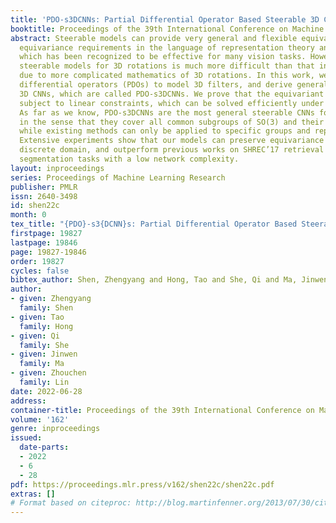 ```yaml
---
title: 'PDO-s3DCNNs: Partial Differential Operator Based Steerable 3D CNNs'
booktitle: Proceedings of the 39th International Conference on Machine Learning
abstract: Steerable models can provide very general and flexible equivariance by formulating
  equivariance requirements in the language of representation theory and feature fields,
  which has been recognized to be effective for many vision tasks. However, deriving
  steerable models for 3D rotations is much more difficult than that in the 2D case,
  due to more complicated mathematics of 3D rotations. In this work, we employ partial
  differential operators (PDOs) to model 3D filters, and derive general steerable
  3D CNNs, which are called PDO-s3DCNNs. We prove that the equivariant filters are
  subject to linear constraints, which can be solved efficiently under various conditions.
  As far as we know, PDO-s3DCNNs are the most general steerable CNNs for 3D rotations,
  in the sense that they cover all common subgroups of SO(3) and their representations,
  while existing methods can only be applied to specific groups and representations.
  Extensive experiments show that our models can preserve equivariance well in the
  discrete domain, and outperform previous works on SHREC’17 retrieval and ISBI 2012
  segmentation tasks with a low network complexity.
layout: inproceedings
series: Proceedings of Machine Learning Research
publisher: PMLR
issn: 2640-3498
id: shen22c
month: 0
tex_title: "{PDO}-s3{DCNN}s: Partial Differential Operator Based Steerable 3{D} {CNN}s"
firstpage: 19827
lastpage: 19846
page: 19827-19846
order: 19827
cycles: false
bibtex_author: Shen, Zhengyang and Hong, Tao and She, Qi and Ma, Jinwen and Lin, Zhouchen
author:
- given: Zhengyang
  family: Shen
- given: Tao
  family: Hong
- given: Qi
  family: She
- given: Jinwen
  family: Ma
- given: Zhouchen
  family: Lin
date: 2022-06-28
address:
container-title: Proceedings of the 39th International Conference on Machine Learning
volume: '162'
genre: inproceedings
issued:
  date-parts:
  - 2022
  - 6
  - 28
pdf: https://proceedings.mlr.press/v162/shen22c/shen22c.pdf
extras: []
# Format based on citeproc: http://blog.martinfenner.org/2013/07/30/citeproc-yaml-for-bibliographies/
---
```

